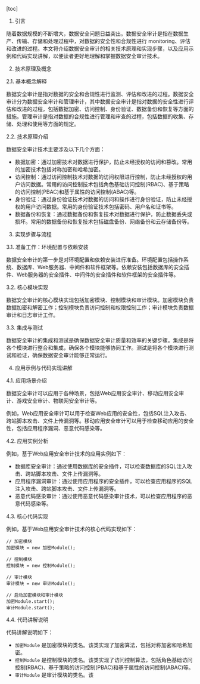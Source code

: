 
[toc]                    
                
                
1. 引言

随着数据规模的不断增大，数据安全问题日益突出。数据安全审计是指在数据生产、传输、存储和处理过程中，对数据的安全性和合规性进行 monitoring、评估和改进的过程。本文将介绍数据安全审计的相关技术原理和实现步骤，以及应用示例和代码实现讲解，以便读者更好地理解和掌握数据安全审计技术。

2. 技术原理及概念

2.1. 基本概念解释

数据安全审计是指对数据的安全和合规性进行监测、评估和改进的过程。数据安全审计分为数据安全审计和管理审计，其中数据安全审计是指对数据的安全性进行评估和改进的过程，包括数据加密、访问控制、身份验证、数据备份和恢复等方面的措施。管理审计是指对数据的合规性进行管理和审查的过程，包括数据的收集、存储、处理和使用等方面的规定。

2.2. 技术原理介绍

数据安全审计技术主要涉及以下几个方面：

- 数据加密：通过加密技术对数据进行保护，防止未经授权的访问和篡改。常用的加密技术包括对称加密和哈希加密。
- 访问控制：通过访问控制技术对数据的访问权限进行控制，防止未经授权的用户访问数据。常用的访问控制技术包括角色基础访问控制(RBAC)、基于策略的访问控制(PBAC)和基于属性的访问控制(ABAC)等。
- 身份验证：通过身份验证技术对数据的访问和操作进行身份验证，防止未经授权的用户访问数据。常用的身份验证技术包括密码、用户名和证书等。
- 数据备份和恢复：通过数据备份和恢复技术对数据进行保护，防止数据丢失或损坏。常用的数据备份和恢复技术包括磁盘备份、网络备份和云存储备份等。

3. 实现步骤与流程

3.1. 准备工作：环境配置与依赖安装

数据安全审计的第一步是对环境配置和依赖安装进行准备。环境配置包括操作系统、数据库、Web服务器、中间件和软件框架等。依赖安装包括数据库的安全插件、Web服务器的安全插件、中间件的安全插件和软件框架的安全插件等。

3.2. 核心模块实现

数据安全审计的核心模块实现包括加密模块、控制模块和审计模块。加密模块负责数据加密和解密工作；控制模块负责访问控制和权限控制工作；审计模块负责数据审计和日志审计工作。

3.3. 集成与测试

数据安全审计的集成和测试是确保数据安全审计质量和效率的关键步骤。集成是将各个模块进行整合和集成，确保各个模块能够协同工作。测试是将各个模块进行测试和验证，确保数据安全审计能够正常运行。

4. 应用示例与代码实现讲解

4.1. 应用场景介绍

数据安全审计可以应用于各种场景，包括Web应用安全审计、移动应用安全审计、游戏安全审计、物联网安全审计等。

例如，Web应用安全审计可以用于检查Web应用的安全性，包括SQL注入攻击、跨站脚本攻击、文件上传漏洞等。移动应用安全审计可以用于检查移动应用的安全性，包括应用程序漏洞、恶意代码感染等。

4.2. 应用实例分析

例如，基于Web应用安全审计技术的应用实例如下：

- 数据库安全审计：通过使用数据库的安全插件，可以检查数据库的SQL注入攻击、跨站脚本攻击、文件上传漏洞等。
- 应用程序漏洞审计：通过使用应用程序的安全插件，可以检查应用程序的SQL注入攻击、跨站脚本攻击、文件上传漏洞等。
- 恶意代码感染审计：通过使用恶意代码感染审计技术，可以检查应用程序的恶意代码感染等。

4.3. 核心代码实现

例如，基于Web应用安全审计技术的核心代码实现如下：

```
// 加密模块
加密模块 = new 加密Module();

// 控制模块
控制模块 = new 控制Module();

// 审计模块
审计模块 = new 审计Module();

// 启动加密模块和审计模块
加密Module.start();
审计Module.start();
```

4.4. 代码讲解说明

代码讲解说明如下：

- `加密Module` 是加密模块的类名。该类实现了加密算法，包括对称加密和哈希加密。
- `控制Module` 是控制模块的类名。该类实现了访问控制算法，包括角色基础访问控制(RBAC)、基于策略的访问控制(PBAC)和基于属性的访问控制(ABAC)等。
- `审计Module` 是审计模块的类名。该

